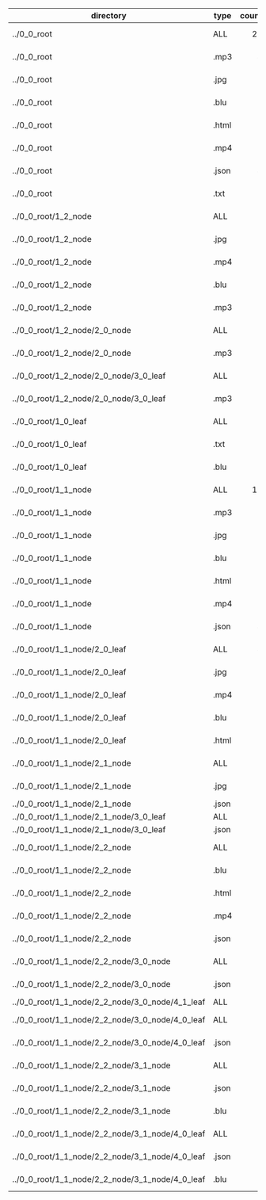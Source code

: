| directory | type | count | size |
| --- | --- | ---: | ---: |
| ../0_0_root | ALL | 26 | 29.914 MiB |
| ../0_0_root | .mp3 | 4 | 3.901 MiB |
| ../0_0_root | .jpg | 5 | 211.019 KiB |
| ../0_0_root | .blu | 5 | 9.829 MiB |
| ../0_0_root | .html | 3 | 549.206 KiB |
| ../0_0_root | .mp4 | 3 | 15.357 MiB |
| ../0_0_root | .json | 4 | 64.902 KiB |
| ../0_0_root | .txt | 2 | 21.407 KiB |
| ../0_0_root/1_2_node | ALL | 6 | 12.878 MiB |
| ../0_0_root/1_2_node | .jpg | 2 | 53.018 KiB |
| ../0_0_root/1_2_node | .mp4 | 1 | 7.573 MiB |
| ../0_0_root/1_2_node | .blu | 1 | 2.321 MiB |
| ../0_0_root/1_2_node | .mp3 | 2 | 2.907 MiB |
| ../0_0_root/1_2_node/2_0_node | ALL | 2 | 2.907 MiB |
| ../0_0_root/1_2_node/2_0_node | .mp3 | 2 | 2.907 MiB |
| ../0_0_root/1_2_node/2_0_node/3_0_leaf | ALL | 2 | 3.599 MiB |
| ../0_0_root/1_2_node/2_0_node/3_0_leaf | .mp3 | 2 | 2.907 MiB |
| ../0_0_root/1_0_leaf | ALL | 3 | 1.593 MiB |
| ../0_0_root/1_0_leaf | .txt | 2 | 21.407 KiB |
| ../0_0_root/1_0_leaf | .blu | 1 | 1.567 MiB |
| ../0_0_root/1_1_node | ALL | 17 | 16.161 MiB |
| ../0_0_root/1_1_node | .mp3 | 2 | 1018.227 KiB |
| ../0_0_root/1_1_node | .jpg | 3 | 158.001 KiB |
| ../0_0_root/1_1_node | .blu | 3 | 5.941 MiB |
| ../0_0_root/1_1_node | .html | 3 | 549.206 KiB |
| ../0_0_root/1_1_node | .mp4 | 2 | 7.785 MiB |
| ../0_0_root/1_1_node | .json | 4 | 64.902 KiB |
| ../0_0_root/1_1_node/2_0_leaf | ALL | 4 | 3.698 MiB |
| ../0_0_root/1_1_node/2_0_leaf | .jpg | 1 | 55.229 KiB |
| ../0_0_root/1_1_node/2_0_leaf | .mp4 | 1 | 1.282 MiB |
| ../0_0_root/1_1_node/2_0_leaf | .blu | 1 | 2.059 MiB |
| ../0_0_root/1_1_node/2_0_leaf | .html | 1 | 310.553 KiB |
| ../0_0_root/1_1_node/2_1_node | ALL | 2 | 60.127 KiB |
| ../0_0_root/1_1_node/2_1_node | .jpg | 1 | 51.771 KiB |
| ../0_0_root/1_1_node/2_1_node | .json | 1 | 8.355 KiB |
| ../0_0_root/1_1_node/2_1_node/3_0_leaf | ALL | 1 | 8.355 KiB |
| ../0_0_root/1_1_node/2_1_node/3_0_leaf | .json | 1 | 8.355 KiB |
| ../0_0_root/1_1_node/2_2_node | ALL | 8 | 10.885 MiB |
| ../0_0_root/1_1_node/2_2_node | .blu | 2 | 3.882 MiB |
| ../0_0_root/1_1_node/2_2_node | .html | 2 | 238.653 KiB |
| ../0_0_root/1_1_node/2_2_node | .mp4 | 1 | 6.502 MiB |
| ../0_0_root/1_1_node/2_2_node | .json | 3 | 56.547 KiB |
| ../0_0_root/1_1_node/2_2_node/3_0_node | ALL | 2 | 34.133 KiB |
| ../0_0_root/1_1_node/2_2_node/3_0_node | .json | 2 | 34.133 KiB |
| ../0_0_root/1_1_node/2_2_node/3_0_node/4_1_leaf | ALL | 0 | 0 B |
| ../0_0_root/1_1_node/2_2_node/3_0_node/4_0_leaf | ALL | 2 | 61.833 KiB |
| ../0_0_root/1_1_node/2_2_node/3_0_node/4_0_leaf | .json | 2 | 34.133 KiB |
| ../0_0_root/1_1_node/2_2_node/3_1_node | ALL | 2 | 2.202 MiB |
| ../0_0_root/1_1_node/2_2_node/3_1_node | .json | 1 | 22.414 KiB |
| ../0_0_root/1_1_node/2_2_node/3_1_node | .blu | 1 | 2.180 MiB |
| ../0_0_root/1_1_node/2_2_node/3_1_node/4_0_leaf | ALL | 2 | 2.202 MiB |
| ../0_0_root/1_1_node/2_2_node/3_1_node/4_0_leaf | .json | 1 | 22.414 KiB |
| ../0_0_root/1_1_node/2_2_node/3_1_node/4_0_leaf | .blu | 1 | 2.180 MiB |
